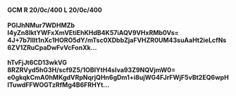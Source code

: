 #### GCM R 20/0c/400 L 20/0c/400
**PGlJhNMur7WDHMZb**<br/>**I4yZn8lktYWFxXmVEtiEhKHdB4K57iAQV9VHxRMb0Vs=**<br/>**4J+7b7lIIt1nXc1HORO5dY/mTsc0XDbbZjaFVHZR0UM43suAaHt2ieLcfNs6ZV1ZRuCpaDwFvVcFonXk...**<br/><br/>
**hTvFjJt6CD13wkVG**<br/>**8RZRVyd5hG3H/scf9Z5/1OBIYtH4slva93Z9NQVjmW0=**<br/>**e0gkqkCmA0hMKgdVRpNqrjQHn6gDm1+i8ujWG4FJrFWjF5vBt2EQ6wpHlTuwdFFWOGTzRfMg4B6FRHYt...**